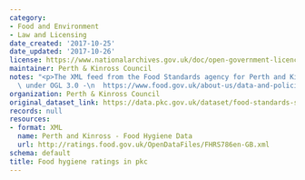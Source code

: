 ```yaml
---
category:
- Food and Environment
- Law and Licensing
date_created: '2017-10-25'
date_updated: '2017-10-26'
license: https://www.nationalarchives.gov.uk/doc/open-government-licence/version/3/
maintainer: Perth & Kinross Council
notes: "<p>The XML feed from the Food Standards agency for Perth and Kinross. Licensed\
  \ under OGL 3.0 -\n  https://www.food.gov.uk/about-us/data-and-policies/aboutsite/termsandconditions/fhrs-data-usage-open-government-licence-and-disclaimer</p>"
organization: Perth & Kinross Council
original_dataset_link: https://data.pkc.gov.uk/dataset/food-standards-scotland-feed
records: null
resources:
- format: XML
  name: Perth and Kinross - Food Hygiene Data
  url: http://ratings.food.gov.uk/OpenDataFiles/FHRS786en-GB.xml
schema: default
title: Food hygiene ratings in pkc
---
```

